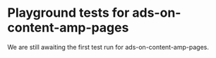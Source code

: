 # Playground tests for ads-on-content-amp-pages
We are still awaiting the first test run for ads-on-content-amp-pages.
